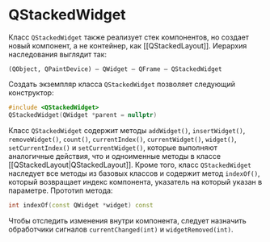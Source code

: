 # QStackedWidget

Класс `QStackedWidget` также реализует стек компонентов, но создает новый компонент, а не контейнер, как [[QStackedLayout]]. Иерархия наследования выглядит так:
```
(QObject, QPaintDevice) — QWidget — QFrame — QStackedWidget
```

Создать экземпляр класса `QStackedWidget` позволяет следующий конструктор:
```c++
#include <QStackedWidget>
QStackedWidget(QWidget *parent = nullptr)
```

Класс `QStackedWidget` содержит методы `addWidget()`, `insertWidget()`, `removeWidget()`, `count()`, `currentIndex()`, `currentWidget()`, `widget()`, `setCurrentIndex()` и `setCurrentWidget()`, которые выполняют аналогичные действия, что и одноименные методы в классе [[QStackedLayout|QStackedLayout]]. Кроме того, класс `QStackedWidget` наследует все методы из базовых классов и содержит метод `indexOf()`, который возвращает индекс компонента, указатель на который указан в параметре. Прототип метода: 
```c++
int indexOf(const QWidget *widget) const
```

Чтобы отследить изменения внутри компонента, следует назначить обработчики сигналов `currentChanged(int)` и `widgetRemoved(int)`.










